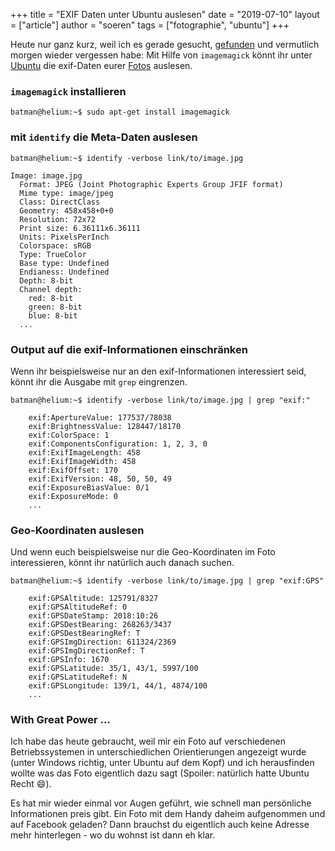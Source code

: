 +++
title = "EXIF Daten unter Ubuntu auslesen"
date = "2019-07-10"
layout = ["article"]
author = "soeren"
tags = ["fotographie", "ubuntu"]
+++

Heute nur ganz kurz, weil ich es gerade gesucht, [gefunden](https://mikebeach.org/2011/12/17/how-to-retrieve-exif-data-from-the-command-line-in-ubuntu-linux/) und vermutlich morgen wieder vergessen habe: Mit Hilfe von `imagemagick` könnt ihr unter [Ubuntu](/tags/ubuntu/) die exif-Daten eurer [Fotos](/tags/fotographie) auslesen.

### `imagemagick` installieren

```
batman@helium:~$ sudo apt-get install imagemagick
```

### mit `identify` die Meta-Daten auslesen

```
batman@helium:~$ identify -verbose link/to/image.jpg

Image: image.jpg
  Format: JPEG (Joint Photographic Experts Group JFIF format)
  Mime type: image/jpeg
  Class: DirectClass
  Geometry: 458x458+0+0
  Resolution: 72x72
  Print size: 6.36111x6.36111
  Units: PixelsPerInch
  Colorspace: sRGB
  Type: TrueColor
  Base type: Undefined
  Endianess: Undefined
  Depth: 8-bit
  Channel depth:
    red: 8-bit
    green: 8-bit
    blue: 8-bit
  ...
```

### Output auf die exif-Informationen einschränken

Wenn ihr beispielsweise nur an den exif-Informationen interessiert seid, könnt ihr die Ausgabe mit `grep` eingrenzen. 

```
batman@helium:~$ identify -verbose link/to/image.jpg | grep "exif:"

    exif:ApertureValue: 177537/78038
    exif:BrightnessValue: 128447/18170
    exif:ColorSpace: 1
    exif:ComponentsConfiguration: 1, 2, 3, 0
    exif:ExifImageLength: 458
    exif:ExifImageWidth: 458
    exif:ExifOffset: 170
    exif:ExifVersion: 48, 50, 50, 49
    exif:ExposureBiasValue: 0/1
    exif:ExposureMode: 0
    ...
```

### Geo-Koordinaten auslesen

Und wenn euch beispielsweise nur die Geo-Koordinaten im Foto interessieren, könnt ihr natürlich auch danach suchen. 

```
batman@helium:~$ identify -verbose link/to/image.jpg | grep "exif:GPS"

    exif:GPSAltitude: 125791/8327
    exif:GPSAltitudeRef: 0
    exif:GPSDateStamp: 2018:10:26
    exif:GPSDestBearing: 268263/3437
    exif:GPSDestBearingRef: T
    exif:GPSImgDirection: 611324/2369
    exif:GPSImgDirectionRef: T
    exif:GPSInfo: 1670
    exif:GPSLatitude: 35/1, 43/1, 5997/100
    exif:GPSLatitudeRef: N
    exif:GPSLongitude: 139/1, 44/1, 4874/100
    ...
```

### With Great Power ...

Ich habe das heute gebraucht, weil mir ein Foto auf verschiedenen Betriebssystemen in unterschiedlichen Orientierungen angezeigt wurde (unter Windows richtig, unter Ubuntu auf dem Kopf) und ich herausfinden wollte was das Foto eigentlich dazu sagt (Spoiler: <span class="spoiler">natürlich hatte Ubuntu Recht :smile:</span>).

Es hat mir wieder einmal vor Augen geführt, wie schnell man persönliche Informationen preis gibt. Ein Foto mit dem Handy daheim aufgenommen und auf Facebook geladen? Dann brauchst du eigentlich auch keine Adresse mehr hinterlegen - wo du wohnst ist dann eh klar.